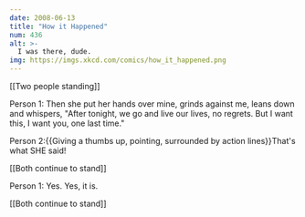```yaml
---
date: 2008-06-13
title: "How it Happened"
num: 436
alt: >-
  I was there, dude.
img: https://imgs.xkcd.com/comics/how_it_happened.png
---
```

[[Two people standing]]

Person 1: Then she put her hands over mine, grinds against me, leans down and whispers, "After tonight, we go and live our lives, no regrets. But I want this, I want you, one last time."

Person 2:{{Giving a thumbs up, pointing, surrounded by action lines}}That's what SHE said!

[[Both continue to stand]]

Person 1: Yes.  Yes, it is.

[[Both continue to stand]]

